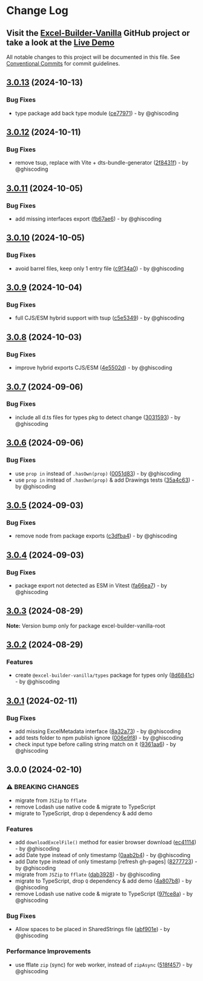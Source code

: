 # Change Log
## Visit the [Excel-Builder-Vanilla](https://github.com/ghiscoding/excel-builder-vanilla) GitHub project or take a look at the [Live Demo](https://ghiscoding.github.io/excel-builder-vanilla)

All notable changes to this project will be documented in this file.
See [Conventional Commits](https://conventionalcommits.org) for commit guidelines.

## [3.0.13](https://github.com/ghiscoding/excel-builder-vanilla/compare/v3.0.12...v3.0.13) (2024-10-13)

### Bug Fixes

* type package add back type module ([ce77971](https://github.com/ghiscoding/excel-builder-vanilla/commit/ce77971412e8978873d3e3ef19240a74480d9f0a)) - by @ghiscoding

## [3.0.12](https://github.com/ghiscoding/excel-builder-vanilla/compare/v3.0.11...v3.0.12) (2024-10-11)

### Bug Fixes

* remove tsup, replace with Vite + dts-bundle-generator ([2f8431f](https://github.com/ghiscoding/excel-builder-vanilla/commit/2f8431f27d18d0eaddbf53bdb16f9b649cb9a414)) - by @ghiscoding

## [3.0.11](https://github.com/ghiscoding/excel-builder-vanilla/compare/v3.0.10...v3.0.11) (2024-10-05)

### Bug Fixes

* add missing interfaces export ([fb67ae6](https://github.com/ghiscoding/excel-builder-vanilla/commit/fb67ae6de79ce2f7ae37afcf680b81e195b37eb5)) - by @ghiscoding

## [3.0.10](https://github.com/ghiscoding/excel-builder-vanilla/compare/v3.0.9...v3.0.10) (2024-10-05)

### Bug Fixes

* avoid barrel files, keep only 1 entry file ([c9f34a0](https://github.com/ghiscoding/excel-builder-vanilla/commit/c9f34a092dec3db3dc446f5b4a0f0db1dcec9522)) - by @ghiscoding

## [3.0.9](https://github.com/ghiscoding/excel-builder-vanilla/compare/v3.0.8...v3.0.9) (2024-10-04)

### Bug Fixes

* full CJS/ESM hybrid support with tsup ([c5e5349](https://github.com/ghiscoding/excel-builder-vanilla/commit/c5e53497c2b268dfedccab1018490f5484b3d335)) - by @ghiscoding

## [3.0.8](https://github.com/ghiscoding/excel-builder-vanilla/compare/v3.0.7...v3.0.8) (2024-10-03)

### Bug Fixes

* improve hybrid exports CJS/ESM ([4e5502d](https://github.com/ghiscoding/excel-builder-vanilla/commit/4e5502dae1a837db779457e32d0c436374afab23)) - by @ghiscoding

## [3.0.7](https://github.com/ghiscoding/excel-builder-vanilla/compare/v3.0.6...v3.0.7) (2024-09-06)

### Bug Fixes

* include all d.ts files for types pkg to detect change ([3031593](https://github.com/ghiscoding/excel-builder-vanilla/commit/3031593f19e5b8d231885029367992551d998479)) - by @ghiscoding

## [3.0.6](https://github.com/ghiscoding/excel-builder-vanilla/compare/v3.0.5...v3.0.6) (2024-09-06)

### Bug Fixes

* use `prop in` instead of `.hasOwn(prop)` ([0051d83](https://github.com/ghiscoding/excel-builder-vanilla/commit/0051d833170151e96d90aea0763642c44de51cb0)) - by @ghiscoding
* use `prop in` instead of `.hasOwn(prop)` & add Drawings tests ([35a4c63](https://github.com/ghiscoding/excel-builder-vanilla/commit/35a4c63a1abc6ff5f1ee86827fcff272d7f63352)) - by @ghiscoding

## [3.0.5](https://github.com/ghiscoding/excel-builder-vanilla/compare/v3.0.4...v3.0.5) (2024-09-03)

### Bug Fixes

* remove node from package exports ([c3dfba4](https://github.com/ghiscoding/excel-builder-vanilla/commit/c3dfba40f03b84f26b03b8ac1686e5579e7a987c)) - by @ghiscoding

## [3.0.4](https://github.com/ghiscoding/excel-builder-vanilla/compare/v3.0.3...v3.0.4) (2024-09-03)

### Bug Fixes

* package export not detected as ESM in Vitest ([fa66ea7](https://github.com/ghiscoding/excel-builder-vanilla/commit/fa66ea7a32e467acf6c9fef5509754a97a994936)) - by @ghiscoding

## [3.0.3](https://github.com/ghiscoding/excel-builder-vanilla/compare/v3.0.2...v3.0.3) (2024-08-29)

**Note:** Version bump only for package excel-builder-vanilla-root

## [3.0.2](https://github.com/ghiscoding/excel-builder-vanilla/compare/v3.0.1...v3.0.2) (2024-08-29)

### Features

* create `@excel-builder-vanilla/types` package for types only ([8d6841c](https://github.com/ghiscoding/excel-builder-vanilla/commit/8d6841cce1c940399aa2958b6e77cb4dd855ee40)) - by @ghiscoding

## [3.0.1](https://github.com/ghiscoding/excel-builder-vanilla/compare/v3.0.0...v3.0.1) (2024-02-11)

### Bug Fixes

* add missing ExcelMetadata interface ([8a32a73](https://github.com/ghiscoding/excel-builder-vanilla/commit/8a32a73ea002c5139c0cb002f59728c3c48dd15f)) - by @ghiscoding
* add tests folder to npm publish ignore ([006e9f8](https://github.com/ghiscoding/excel-builder-vanilla/commit/006e9f8f8fd859e70e6f8a4d904e0572b01e45ea)) - by @ghiscoding
* check input type before calling string match on it ([9361aa6](https://github.com/ghiscoding/excel-builder-vanilla/commit/9361aa653c67af863d9ce2e75b2ec51027a094c8)) - by @ghiscoding

## 3.0.0 (2024-02-10)

### ⚠ BREAKING CHANGES

* migrate from `JSZip` to `fflate`
* remove Lodash use native code & migrate to TypeScript
* migrate to TypeScript, drop `Q` dependency & add demo

### Features

* add `downloadExcelFile()` method for easier browser download ([ec41114](https://github.com/ghiscoding/excel-builder-vanilla/commit/ec41114e080a9330d28820b31fc8887d89f1bfb6)) - by @ghiscoding
* add Date type instead of only timestamp ([0aab2b4](https://github.com/ghiscoding/excel-builder-vanilla/commit/0aab2b4c175e49511e1f511f088c12aecbc262d5)) - by @ghiscoding
* add Date type instead of only timestamp [refresh gh-pages] ([8277723](https://github.com/ghiscoding/excel-builder-vanilla/commit/82777235a237a8952875383d427d973712ada1da)) - by @ghiscoding
* migrate from `JSZip` to `fflate` ([dab3928](https://github.com/ghiscoding/excel-builder-vanilla/commit/dab3928c88fe5624acbd76ceb742630a00111fd9)) - by @ghiscoding
* migrate to TypeScript, drop `Q` dependency & add demo ([4a807b8](https://github.com/ghiscoding/excel-builder-vanilla/commit/4a807b8710edc4170c7d732eb3192e584c909805)) - by @ghiscoding
* remove Lodash use native code & migrate to TypeScript ([97fce8a](https://github.com/ghiscoding/excel-builder-vanilla/commit/97fce8aaf31395170496fe3d39af127e942bf18e)) - by @ghiscoding

### Bug Fixes

* Allow spaces to be placed in SharedStrings file ([abf901e](https://github.com/ghiscoding/excel-builder-vanilla/commit/abf901eed1a7eca7baf63298bffa7008a7129c7a)) - by @ghiscoding

### Performance Improvements

* use fflate `zip` (sync) for web worker, instead of `zipAsync` ([518f457](https://github.com/ghiscoding/excel-builder-vanilla/commit/518f45767660bc8b048d4003bfb26189fc0a95d0)) - by @ghiscoding
